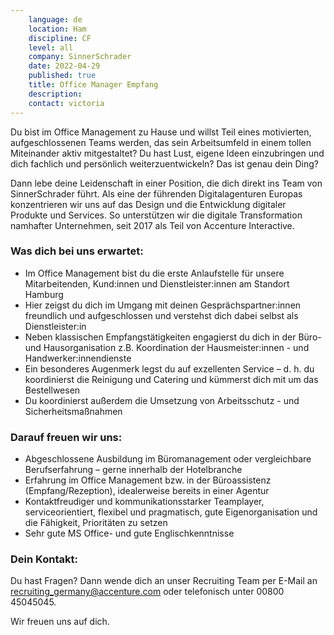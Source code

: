 ```yaml
---
    language: de
    location: Ham
    discipline: CF
    level: all
    company: SinnerSchrader
    date: 2022-04-29
    published: true
    title: Office Manager Empfang
    description: 
    contact: victoria
---
```


Du bist im Office Management zu Hause und willst Teil eines motivierten, aufgeschlossenen Teams werden, das sein Arbeitsumfeld in einem tollen Miteinander aktiv mitgestaltet? Du hast Lust, eigene Ideen einzubringen und dich fachlich und persönlich weiterzuentwickeln? Das ist genau dein Ding?

Dann lebe deine Leidenschaft in einer Position, die dich direkt ins Team von SinnerSchrader führt.
Als eine der führenden Digitalagenturen Europas konzentrieren wir uns auf das Design und die Entwicklung digitaler Produkte und Services. So unterstützen wir die digitale Transformation namhafter Unternehmen, seit 2017 als Teil von Accenture Interactive.

### Was dich bei uns erwartet:
- Im Office Management bist du die erste Anlaufstelle für unsere Mitarbeitenden, Kund:innen und Dienstleister:innen am Standort Hamburg
- Hier zeigst du dich im Umgang mit deinen Gesprächspartner:innen freundlich und aufgeschlossen und verstehst dich dabei selbst als Dienstleister:in
- Neben klassischen Empfangstätigkeiten engagierst du dich in der Büro- und Hausorganisation z.B. Koordination der Hausmeister:innen - und Handwerker:innendienste
- Ein besonderes Augenmerk legst du auf exzellenten Service – d. h. du koordinierst die Reinigung und Catering und kümmerst dich mit um das Bestellwesen
- Du koordinierst außerdem die Umsetzung von Arbeitsschutz - und Sicherheitsmaßnahmen
 
### Darauf freuen wir uns:
- Abgeschlossene Ausbildung im Büromanagement oder vergleichbare Berufserfahrung – gerne innerhalb der Hotelbranche
- Erfahrung im Office Management bzw. in der Büroassistenz (Empfang/Rezeption), idealerweise bereits in einer Agentur
- Kontaktfreudiger und kommunikationsstarker Teamplayer, serviceorientiert, flexibel und pragmatisch, gute Eigenorganisation und die Fähigkeit, Prioritäten zu setzen
- Sehr gute MS Office- und gute Englischkenntnisse
 
### Dein Kontakt:
Du hast Fragen? Dann wende dich an unser Recruiting Team per E-Mail an <recruiting_germany@accenture.com> oder telefonisch unter 00800 45045045.  

Wir freuen uns auf dich.
